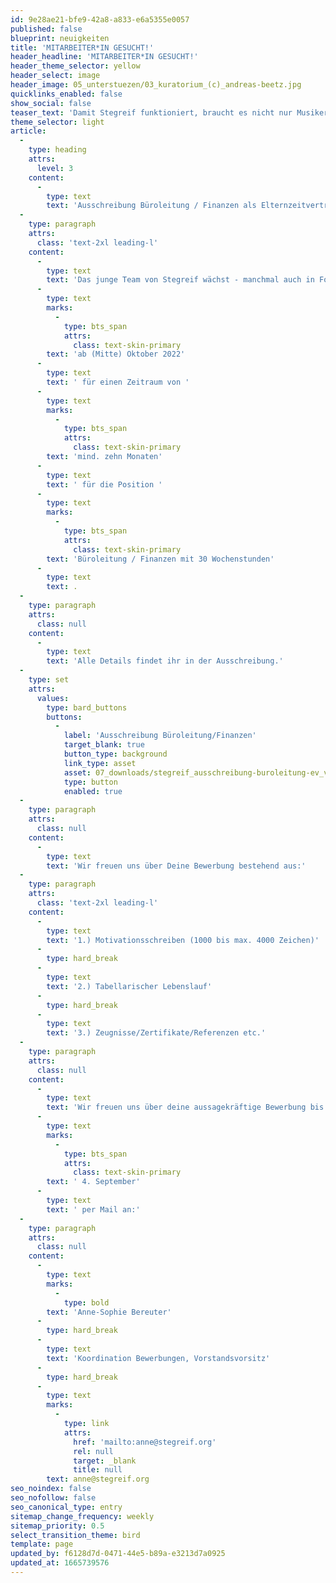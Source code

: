 ```yaml
---
id: 9e28ae21-bfe9-42a8-a833-e6a5355e0057
published: false
blueprint: neuigkeiten
title: 'MITARBEITER*IN GESUCHT!'
header_headline: 'MITARBEITER*IN GESUCHT!'
header_theme_selector: yellow
header_select: image
header_image: 05_unterstuezen/03_kuratorium_(c)_andreas-beetz.jpg
quicklinks_enabled: false
show_social: false
teaser_text: 'Damit Stegreif funktioniert, braucht es nicht nur Musiker*innen, sondern auch Menschen mit Sinn für Zahlen und Strukturen. Ab Oktober suchen wir eine engagiert*e Mitarbeiter*in für die Position Büroleitung / Finanzen als Elternzeitvertretung in unserem Team. Bewirb dich jetzt!'
theme_selector: light
article:
  -
    type: heading
    attrs:
      level: 3
    content:
      -
        type: text
        text: 'Ausschreibung Büroleitung / Finanzen als Elternzeitvertretung'
  -
    type: paragraph
    attrs:
      class: 'text-2xl leading-l'
    content:
      -
        type: text
        text: 'Das junge Team von Stegreif wächst - manchmal auch in Form von echten Babys. Daher suchen wir für unsere geschätzte Kollegin eine gebührende, engagierte und zuverlässige Elterzeitvertretung '
      -
        type: text
        marks:
          -
            type: bts_span
            attrs:
              class: text-skin-primary
        text: 'ab (Mitte) Oktober 2022'
      -
        type: text
        text: ' für einen Zeitraum von '
      -
        type: text
        marks:
          -
            type: bts_span
            attrs:
              class: text-skin-primary
        text: 'mind. zehn Monaten'
      -
        type: text
        text: ' für die Position '
      -
        type: text
        marks:
          -
            type: bts_span
            attrs:
              class: text-skin-primary
        text: 'Büroleitung / Finanzen mit 30 Wochenstunden'
      -
        type: text
        text: .
  -
    type: paragraph
    attrs:
      class: null
    content:
      -
        type: text
        text: '​​Alle Details findet ihr in der Ausschreibung.'
  -
    type: set
    attrs:
      values:
        type: bard_buttons
        buttons:
          -
            label: 'Ausschreibung Büroleitung/Finanzen'
            target_blank: true
            button_type: background
            link_type: asset
            asset: 07_downloads/stegreif_ausschreibung-buroleitung-ev_verlangert.docx.pdf
            type: button
            enabled: true
  -
    type: paragraph
    attrs:
      class: null
    content:
      -
        type: text
        text: 'Wir freuen uns über Deine Bewerbung bestehend aus:'
  -
    type: paragraph
    attrs:
      class: 'text-2xl leading-l'
    content:
      -
        type: text
        text: '1.) Motivationsschreiben (1000 bis max. 4000 Zeichen)'
      -
        type: hard_break
      -
        type: text
        text: '2.) Tabellarischer Lebenslauf'
      -
        type: hard_break
      -
        type: text
        text: '3.) Zeugnisse/Zertifikate/Referenzen etc.'
  -
    type: paragraph
    attrs:
      class: null
    content:
      -
        type: text
        text: 'Wir freuen uns über deine aussagekräftige Bewerbung bis zum'
      -
        type: text
        marks:
          -
            type: bts_span
            attrs:
              class: text-skin-primary
        text: ' 4. September'
      -
        type: text
        text: ' per Mail an:'
  -
    type: paragraph
    attrs:
      class: null
    content:
      -
        type: text
        marks:
          -
            type: bold
        text: 'Anne-Sophie Bereuter'
      -
        type: hard_break
      -
        type: text
        text: 'Koordination Bewerbungen, Vorstandsvorsitz'
      -
        type: hard_break
      -
        type: text
        marks:
          -
            type: link
            attrs:
              href: 'mailto:anne@stegreif.org'
              rel: null
              target: _blank
              title: null
        text: anne@stegreif.org
seo_noindex: false
seo_nofollow: false
seo_canonical_type: entry
sitemap_change_frequency: weekly
sitemap_priority: 0.5
select_transition_theme: bird
template: page
updated_by: f6128d7d-0471-44e5-b89a-e3213d7a0925
updated_at: 1665739576
---
```

